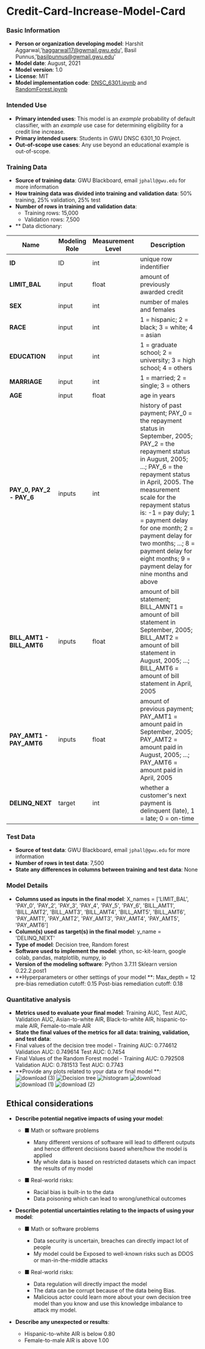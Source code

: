 # Credit-Card-Increase-Model-Card

### Basic Information

* **Person or organization developing model**: Harshit Aggarwal,'haggarwal17@gwmail.gwu.edu', Basil Punnus,'basilpunnus@gwmail.gwu.edu'
* **Model date**: August, 2021
* **Model version**: 1.0
* **License**: MIT
* **Model implementation code**: [DNSC_6301.ipynb](DNSC_6301.ipynb) and [RandomForest.ipynb](RandomForest.ipynb)

### Intended Use
* **Primary intended uses**: This model is an *example* probability of default classifier, with an *example* use case for determining eligibility for a credit line increase.
* **Primary intended users**: Students in GWU DNSC 6301_10 Project.
* **Out-of-scope use cases**: Any use beyond an educational example is out-of-scope.

### Training Data
* **Source of training data**: GWU Blackboard, email `jphall@gwu.edu` for more information
* **How training data was divided into training and validation data**: 50% training, 25% validation, 25% test
* **Number of rows in training and validation data**:
  * Training rows: 15,000
  * Validation rows: 7,500
* ** Data dictionary: 

| Name | Modeling Role | Measurement Level| Description|
| ---- | ------------- | ---------------- | ---------- |
|**ID**| ID | int | unique row indentifier |
| **LIMIT_BAL** | input | float | amount of previously awarded credit |
| **SEX** | input | int | number of males and females
| **RACE** | input | int | 1 = hispanic; 2 = black; 3 = white; 4 = asian |
| **EDUCATION** | input | int | 1 = graduate school; 2 = university; 3 = high school; 4 = others |
| **MARRIAGE** | input | int | 1 = married; 2 = single; 3 = others |
| **AGE** | input | float | age in years |
| **PAY_0, PAY_2 - PAY_6** | inputs | int | history of past payment; PAY_0 = the repayment status in September, 2005; PAY_2 = the repayment status in August, 2005; ...; PAY_6 = the repayment status in April, 2005. The measurement scale for the repayment status is: -1 = pay duly; 1 = payment delay for one month; 2 = payment delay for two months; ...; 8 = payment delay for eight months; 9 = payment delay for nine months and above |
| **BILL_AMT1 - BILL_AMT6** | inputs | float | amount of bill statement; BILL_AMNT1 = amount of bill statement in September, 2005; BILL_AMT2 = amount of bill statement in August, 2005; ...; BILL_AMT6 = amount of bill statement in April, 2005 |
| **PAY_AMT1 - PAY_AMT6** | inputs | float | amount of previous payment; PAY_AMT1 = amount paid in September, 2005; PAY_AMT2 = amount paid in August, 2005; ...; PAY_AMT6 = amount paid in April, 2005 |
| **DELINQ_NEXT**| target | int | whether a customer's next payment is delinquent (late), 1 = late; 0 = on-time |


### Test Data
* **Source of test data**: GWU Blackboard, email `jphall@gwu.edu` for more information
* **Number of rows in test data**: 7,500
* **State any differences in columns between training and test data**: None


### Model Details
* **Columns used as inputs in the final model**: X_names = ['LIMIT_BAL', 'PAY_0', 'PAY_2', 'PAY_3', 'PAY_4', 'PAY_5', 'PAY_6', 'BILL_AMT1', 'BILL_AMT2', 'BILL_AMT3', 'BILL_AMT4', 'BILL_AMT5', 'BILL_AMT6', 'PAY_AMT1', 'PAY_AMT2', 'PAY_AMT3', 'PAY_AMT4', 'PAY_AMT5', 'PAY_AMT6']
* **Column(s) used as target(s) in the final model**: y_name = 'DELINQ_NEXT' 
* **Type of model**:  Decision tree, Random forest
* **Software used to implement the model**: ython, sc-kit-learn, google colab, pandas, matplotlib, numpy, io 
* **Version of the modeling software**: Python 3.7.11 Sklearn version 0.22.2.post1
* **Hyperparameters or other settings of your model **: Max_depth = 12    pre-bias remediation cutoff: 0.15   Post-bias remediation cutoff: 0.18

### Quantitative analysis
* **Metrics used to evaluate your final model**: Training AUC, Test AUC, Validation AUC, Asian-to-white AIR, Black-to-white AIR, hispanic-to-male AIR, Female-to-male AIR
* **State the final values of the metrics for all data: training, validation, and test data**:
* Final values of the decision tree model - Training AUC: 0.774612  Validation AUC: 0.749614  Test AUC: 0.7454
* Final Values of the Random Forest model - Training AUC: 0.792508 Validation AUC: 0.781513 Test AUC: 0.7743
* **Provide any plots related to your data or final model **:
![download (3)](https://user-images.githubusercontent.com/89624534/131265798-7a2afc0b-20ec-4d16-aac6-d34b2102a94f.png)
![Decision tree](https://user-images.githubusercontent.com/89624534/131274423-6631bb65-b1af-49b4-835f-84a15bd79c91.png)
![histogram](https://user-images.githubusercontent.com/89624534/131265485-7a169c38-50df-42be-98d3-0669b51085d5.png)
![download](https://user-images.githubusercontent.com/89624534/131265758-8ba45e28-d6ae-4dac-9215-f3c0a5f56ea1.png)
![download (1)](https://user-images.githubusercontent.com/89624534/131265761-5deb7900-a5b3-4e60-9cb8-54d6d4445a78.png)
![download (2)](https://user-images.githubusercontent.com/89624534/131265765-84009903-9263-483e-95ed-bbd97558bc12.png)



## Ethical considerations
* **Describe potential negative impacts of using your model**: 
   * ■ Math or software problems 
      * Many different versions of software will lead to different outputs and hence different decisions based where/how the model is applied
      * My whole data is based on restricted datasets which can impact the results of my model
      
      
   * ■ Real-world risks:  
      * Racial bias is built-in to the data
      * Data poisoning which can lead to wrong/unethical outcomes
 * **Describe potential uncertainties relating to the impacts of using your model**:
   * ■ Math or software problems 
      * Data security is uncertain, breaches can directly impact lot of people
      * My model could be
      Exposed to well-known risks such as DDOS or man-in-the-middle attacks
      
   * ■ Real-world risks: 
      * Data regulation will directly impact the model 
      * The data can be corrupt because of the data being Bias.
      * Malicious actor could learn more about your own decision tree model than you know and use this knowledge imbalance to attack my model.

  * **Describe any unexpected or results**:
    * Hispanic-to-white AIR is below 0.80
    * Female-to-male AIR is above 1.00
     
 
 
   
 
      
      



